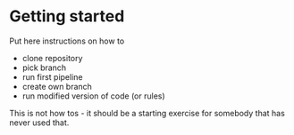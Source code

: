 # Getting started

Put here instructions on how to 
 - clone repository
 - pick branch
 - run first pipeline
 - create own branch
 - run modified version of code (or rules)

This is not how tos - it should be a starting exercise for somebody that has never used that.
 
